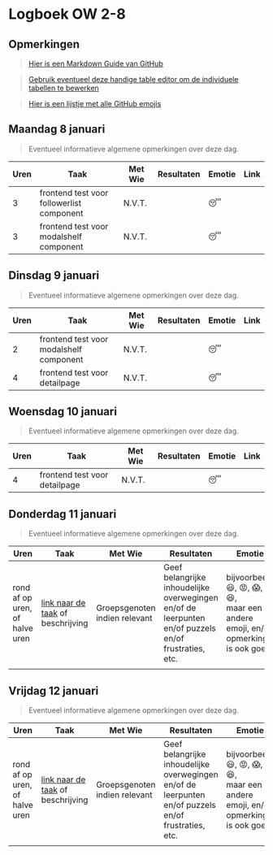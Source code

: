 # Logboek OW 2-8

## Opmerkingen

> [Hier is een Markdown Guide van GitHub](https://guides.github.com/features/mastering-markdown/)

> [Gebruik eventueel deze handige table editor om de individuele tabellen te bewerken](https://www.tablesgenerator.com/markdown_tables)

> [Hier is een lijstje met alle GitHub emojis](https://github.com/ikatyang/emoji-cheat-sheet/blob/master/README.md)

## Maandag 8 januari

> Eventueel informatieve algemene opmerkingen over deze dag.

| **Uren** | **Taak**                                  | **Met Wie** | **Resultaten** | **Emotie** | **Link** |
|----------|-------------------------------------------|-------------|----------------|------------|----------|
| 3        | frontend test voor followerlist component | N.V.T.      |                | :sleeping: |          |
| 3        | frontend test voor modalshelf component   | N.V.T.      |                | :sleeping: |          |


## Dinsdag 9 januari

> Eventueel informatieve algemene opmerkingen over deze dag.

| **Uren** | **Taak**                                | **Met Wie** | **Resultaten** | **Emotie** | **Link** |
|----------|-----------------------------------------|-------------|----------------|------------|----------|
| 2        | frontend test voor modalshelf component | N.V.T.      |                | :sleeping: |          |
| 4        | frontend test voor detailpage           | N.V.T.      |                | :sleeping: |          |

## Woensdag 10 januari

> Eventueel informatieve algemene opmerkingen over deze dag.

| **Uren** | **Taak**                      | **Met Wie** | **Resultaten** | **Emotie** | **Link** |
|----------|-------------------------------|-------------|----------------|------------|----------|
| 4        | frontend test voor detailpage | N.V.T.      |                | :sleeping: |          |

## Donderdag 11 januari

> Eventueel informatieve algemene opmerkingen over deze dag.

| Uren | Taak  | Met Wie | Resultaten | Emotie | Link |
|---|---|---|---|---|---|
| rond af op uren, of halve uren | [link naar de taak](https://github.com/link-naar-de-taak) of beschrijving | Groepsgenoten indien relevant | Geef belangrijke inhoudelijke overwegingen en/of de leerpunten en/of puzzels en/of frustraties, etc.  |bijvoorbeeld <br />:smiley:, :rage:, :scream:, of :satisfied:, <br />maar een andere emoji, en/of opmerking is ook goed | [link naar de resultaten](https://github.com/link-naar-de-commit) |
| | | | | | |

## Vrijdag 12 januari

> Eventueel informatieve algemene opmerkingen over deze dag.

| Uren | Taak  | Met Wie | Resultaten | Emotie | Link |
|---|---|---|---|---|---|
| rond af op uren, of halve uren | [link naar de taak](https://github.com/link-naar-de-taak) of beschrijving | Groepsgenoten indien relevant | Geef belangrijke inhoudelijke overwegingen en/of de leerpunten en/of puzzels en/of frustraties, etc.  |bijvoorbeeld <br />:smiley:, :rage:, :scream:, of :satisfied:, <br />maar een andere emoji, en/of opmerking is ook goed | [link naar de resultaten](https://github.com/link-naar-de-commit) |
| | | | | | |
